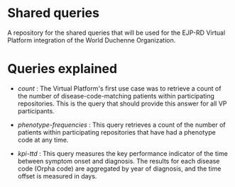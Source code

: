 # Shared queries

A repository for the shared queries that will be used for the EJP-RD Virtual Platform integration of the World Duchenne Organization.

# Queries explained

- _count_ : The Virtual Platform's first use case was to retrieve a count of the number of disease-code-matching patients within participating repositories. This is the query that should provide this answer for all VP participants.

- _phenotype-frequencies_ : This query retrieves a count of the number of patients within participating repositories that have had a phenotype code at any time.

- _kpi-ttd_ : This query measures the key performance indicator of the time between symptom onset and diagnosis.  The results for each disease code (Orpha code) are aggregated by year of diagnosis, and the time offset is measured in days.
